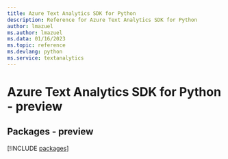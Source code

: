 ```yaml
---
title: Azure Text Analytics SDK for Python
description: Reference for Azure Text Analytics SDK for Python
author: lmazuel
ms.author: lmazuel
ms.data: 01/16/2023
ms.topic: reference
ms.devlang: python
ms.service: textanalytics
---
```

# Azure Text Analytics SDK for Python - preview
## Packages - preview
[!INCLUDE [packages](text-analytics-index.md)]